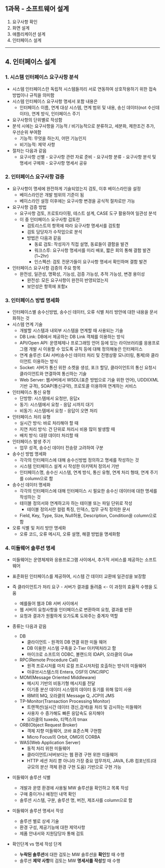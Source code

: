 ## 1과목 - 소프트웨어 설계





1. 요구사항 확인
2. 화면 설계
3. 애플리케이션 설계
4. 인터페이스 설계

---





## 4. 인터페이스 설계

### 1. 시스템 인터페이스 요구사항 분석

- 시스템 인터페이스란 독립적 시스템들끼리 서로 연동하여 상호작용하기 위한 접속 방법이나 규칙을 의미함
- 시스템 인터페이스 요구사항 명세서 포함 내용은
  - 인터페이스 이름, 연계 대상 시스템, 연계 범위 및 내용, 송신 데이터(not 수신데이터), 연계 방식, 인터페이스 주기
- 요구사항의 단위별로 작성함
- 분석 시에는 요구사항을 기능적 / 비기능적으로 분류하고, 세분화, 제한조건 추가, 우선순위 부여함
  - 기능적: 무엇을 하는지, 어떤 기능인지
  - 비기능적: 제약 사항
- 절차는 다음과 같음
  - 요구사항 선별 - 요구사항 관련 자료 준비 - 요구사항 분류 - 요구사항 분석 및 명세서 구체화 - 요구사항 명세서 공유





### 2. 인터페이스 요구사항 검증

- 요구사항이 명세에 완전하게 기술되었는지 검토, 이후 베이스라인을 설정
  - 베이스라인은 개발 범위의 기준이 됨
  - 베이스라인 설정 이후에는 요구사항 변경을 공식적 절차로만 가능
- 요구사항 검증 방법
  - 요구사항 검토, 프로토타이핑, 테스트 설계, CASE 도구 활용하여 일관성 분석
  - 이 중 인터페이스 요구사항 검토란
    - 검토리스트의 항목에 따라 요구사항 명세서를 검토함
    - 검토 담당자가 수작업으로 분석
    - 방법은 다음과 같음
      - 동료 검토: 작성자가 직접 설명, 동료들이 결함을 발견
      - 워크스루: 요구사항 명세서를 미리 배포, 짧은 회의 통해 결함 발견(1~2hr)
      - 인스펙션: 검토 전문가들이 요구사항 명세서 확인하며 결함 발견
- 인터페이스 요구사항 검증의 주요 항목
  - 완전성, 일관성, 명확성, 기능성, 검증 가능성, 추적 가능성, 변경 용이성
    - 완전성: 모든 요구사항이 완전히 반영되었는지
    - 보안성은 항목에 포함x





### 3. 인터페이스 방법 명세화

- 인터페이스별 송수신방법, 송수신 데이터, 오류 식별 처리 방안에 대한 내용을 문서화하는 것
- 시스템 연계 기술
  - 개발할 시스템과 내외부 시스템을 연계할 때 사용되는 기술
  - DB Link: DB에서 제공하는 DB Link 객체를 이용하는 방식
  - API/Open API: 운영체제나 프로그래밍 언어 등에 있는 라이브러리를 응용프로그램 개발 시 이용할 수 있도록 규칙 등에 대해 정의해놓은 인터페이스
  - 연계 솔루션: EAI 서버(송수신 데이터 처리 및 진행상황 모니터링, 통제)와 클라이언트 이용하는 방식
  - Socket: 서버가 통신 위한 소켓을 생성, 포크 할당, 클라이언트의 통신 요청시 클라이언트와 연결하여 통신하는 기술
  - Web Server: 웹서버에서 WSDL(표준 방법으로 기술 위한 언어), UDDI(XML 기반 규격), SOAP(통신규약), 프로토콜 이용하여 연계하는 서비스
- 인터페이스 통신 유형
  - 단방향: 시스템에서 요청만, 응답x
  - 동기: 시스템에서 요청 - 응답 시까지 대기
  - 비동기: 시스템에서 요청 - 응답이 오면 처리
- 인터페이스 처리 유형
  - 실시간 방식: 바로 처리해야 할 때
  - 지연 처리 방식: 건 단위로 처리시 비용 많이 발생할 때
  - 배치 방식: 대량 데이터 처리할 때
- 인터페이스 발생 주기
  - 업무 성격, 송수신 데이터 전송량 고려하여 구분
- 송수신 방법 명세화
  - 각각의 인터페이스에 대해 송수신방법 정의하고 명세를 작성하는 것
  - 시스템 인터페이스 설계 시 작성한 아키텍처 정의서 기반
  - 인터페이스명, 송수신 시스템, 연계 방식, 통신 유형, 연계 처리 형태, 연계 주기를 column으로 함
- 송수신 데이터 명세화
  - 각각의 인터페이스에 대해 인터페이스 시 필요한 송수신 데이터에 대한 명세를 작성하는 것
  - 테이블 정의서와 연계하고자 하는 테이블 또는 파일 단위로 작성
    - 테이블 정의서란 컬럼 특징, 인덱스, 업무 규칙 정의한 문서
  - Field, Key, Type, Size, Null허용, Description, Condition을 column으로 함
- 오류 식별 및 처리 방안 명세화
  - 오류 코드, 오류 메시지, 오류 설명, 해결 방법을 명세화함





### 4. 미들웨어 솔루션 명세

- 미들웨어는 운영체제와 응용프로그램 사이에서, 추가적 서비스를 제공하는 소프트웨어
- 표준화된 인터페이스를 제공하여, 시스템 간 데이터 교환에 일관성을 보장함
- 즉 클라이언트가 처리 요구 - 서버가 결과를 돌려줌 <- 이 과정의 효율적 수행을 도움
  - 예를들어 웹과 DB 서버 사이에서
  - 웹 서버의 요청사항을 인터페이스로 변환하여 요청, 결과를 반환
  - 요청과 결과가 원활하게 오가도록 도와주는 중계자 역할

- 종류는 다음과 같음
  - DB
    - 클라이언트 - 원격의 DB 연결 위한 미들 웨어
    - DB 이용한 시스템 구축을 2-Tier 아키텍처라고 함
    - 마이크로 소프트의 ODBC, 볼랜드의 IDAPI, 오라클의 Glue
  - RPC(Remote Procedure Call)
    - 원격 프로시저를 마치 로컬 프로시저처럼 호출하는 방식의 미들웨어
    - 아큐브시스템스의 Entera, OSF의 ONC/RPC
  - MOM(Message Oriented Middleware)
    - 메시지 기반의 비동기형 메시지를 전달
    - 이기종 분산 데이터 시스템의 데이터 동기를 위해 많이 사용
    - IBM의 MQ, 오라클의 Message Q, JCP의 JMS
  - TP-Monitor(Transaction Processing Monitor)
    - 트랜잭션(실시간 데이터 갱신,검색)을 처리 및 감시하는 미들웨어
    - 사용자 수 증가해도 빠른 응답속도 유지해야
    - 오라클의 tuxedo, 티맥스의 tmax
  - ORB(Object Request Broker)
    - 객체 지향 미들웨어, 코바 표준스펙 구현함
    - Micro Focus의 Orbit, OMG의 CORBA 
  - WAS(Web Application Server)
    - 동적 처리 위한 미들웨어
    - 클라이언트/서버보다는 웹 환경 구현 위한 미들웨어 
    - HTTP 세션 처리 뿐 아니라 가장 중요 업무까지, JAVA, EJB 컴포넌트(대규모의 분산 객체 환경 구현 도움) 기반으로 구현 가능
- 미들웨어 솔루션 식별
  - 개발과 운영 환경에 사용될 MW 솔루션을 확인하고 목록 작성
  - 구매 중이거나 예정인 내역 확인
  - 솔루션 시스템, 구분, 솔루션 명, 버전, 제조사를 column으로 함
- 미들웨어 솔루션 명세서 작성
  - 솔루션 별로 상세 기술
  - 환경 구성, 제공기능에 대한 제약사항
  - 제품 안내서와 지원담당자 통해 검토
- 확인단계 vs 명세 작성 단계
  - **누락된 솔루션**에 대한 검토는 MW 솔루션을 **확인**할 때 수행
  - 솔루션 **제약 사항**의 검토는 MW **명세서를 작성**할 때 수행